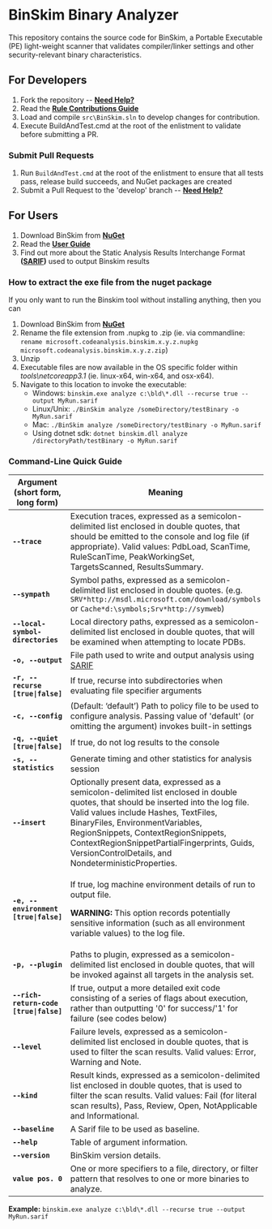 ﻿# BinSkim Binary Analyzer

This repository contains the source code for BinSkim, a Portable Executable (PE) light-weight scanner that validates compiler/linker settings and other security-relevant binary characteristics.

## For Developers

1. Fork the repository -- **[Need Help?](https://help.github.com/articles/fork-a-repo/)**
2. Read the **[Rule Contributions Guide](./docs/RuleContributions.md)**
3. Load and compile `src\BinSkim.sln` to develop changes for contribution.
4. Execute BuildAndTest.cmd at the root of the enlistment to validate before submitting a PR.

### Submit Pull Requests

1. Run `BuildAndTest.cmd` at the root of the enlistment to ensure that all tests pass, release build succeeds, and NuGet packages are created
2. Submit a Pull Request to the 'develop' branch -- **[Need Help?](https://help.github.com/articles/about-pull-requests/)**

## For Users

1. Download BinSkim from **[NuGet](https://www.nuget.org/packages/Microsoft.CodeAnalysis.BinSkim/)**
2. Read the **[User Guide](./docs/UserGuide.md)**
3. Find out more about the Static Analysis Results Interchange Format **([SARIF](https://github.com/sarif-standard/sarif-spec/))** used to output Binskim results

### How to extract the exe file from the nuget package

If you only want to run the Binskim tool without installing anything, then you can

1. Download BinSkim from **[NuGet](https://www.nuget.org/packages/Microsoft.CodeAnalysis.BinSkim/)**
2. Rename the file extension from .nupkg to .zip (ie. via commandline: `rename microsoft.codeanalysis.binskim.x.y.z.nupkg microsoft.codeanalysis.binskim.x.y.z.zip`)
3. Unzip
4. Executable files are now available in the OS specific folder within _tools\netcoreapp3.1_ (ie. linux-x64, win-x64, and osx-x64).
5. Navigate to this location to invoke the executable:
    - Windows: `binskim.exe analyze c:\bld\*.dll --recurse true --output MyRun.sarif`
    - Linux/Unix: `./BinSkim analyze /someDirectory/testBinary -o MyRun.sarif`
    - Mac: `./BinSkim analyze /someDirectory/testBinary -o MyRun.sarif`
    - Using dotnet sdk: `dotnet binskim.dll analyze /directoryPath/testBinary -o MyRun.sarif`

### Command-Line Quick Guide

| Argument (short form, long form) | Meaning |
| -------------------------------- | ------- |
| **`--trace`** | Execution traces, expressed as a semicolon-delimited list enclosed in double quotes, that should be emitted to the console and log file (if appropriate). Valid values: PdbLoad, ScanTime, RuleScanTime, PeakWorkingSet, TargetsScanned, ResultsSummary. |
| **`--sympath`** | Symbol paths, expressed as a semicolon-delimited list enclosed in double quotes. (e.g. `SRV*http://msdl.microsoft.com/download/symbols` or `Cache*d:\symbols;Srv*http://symweb`) |
| **`--local-symbol-directories`** | Local directory paths, expressed as a semicolon-delimited list enclosed in double quotes, that will be examined when attempting to locate PDBs. |
| **`-o, --output`** | File path used to write and output analysis using [SARIF](https://github.com/Microsoft/sarif-sdk) |
| **`-r, --recurse [true\|false]`** | If true, recurse into subdirectories when evaluating file specifier arguments |
| **`-c, --config`** | (Default: ‘default’) Path to policy file to be used to configure analysis. Passing value of 'default' (or omitting the argument) invokes built-in settings |
| **`-q, --quiet [true\|false]`** | If true, do not log results to the console |
| **`-s, --statistics`** | Generate timing and other statistics for analysis session |
| **`--insert`** | Optionally present data, expressed as a semicolon-delimited list enclosed in double quotes, that should be inserted into the log file. Valid values include Hashes, TextFiles, BinaryFiles, EnvironmentVariables, RegionSnippets, ContextRegionSnippets, ContextRegionSnippetPartialFingerprints, Guids, VersionControlDetails, and NondeterministicProperties. |
| **`-e, --environment [true\|false]`** | <p>If true, log machine environment details of run to output file.</p><p>**WARNING:** This option records potentially sensitive information (such as all environment variable values) to the log file.</p> |
| **`-p, --plugin`** | Paths to plugin, expressed as a semicolon-delimited list enclosed in double quotes, that will be invoked against all targets in the analysis set. |
| **`--rich-return-code [true\|false]`** | If true, output a more detailed exit code consisting of a series of flags about execution, rather than outputting '0' for success/'1' for failure (see codes below) |
| **`--level`** | Failure levels, expressed as a semicolon-delimited list enclosed in double quotes, that is used to filter the scan results. Valid values: Error, Warning and Note. |
| **`--kind`** | Result kinds, expressed as a semicolon-delimited list enclosed in double quotes, that is used to filter the scan results. Valid values: Fail (for literal scan results), Pass, Review, Open, NotApplicable and Informational. |
| **`--baseline`** | A Sarif file to be used as baseline. |
| **`--help`** | Table of argument information. |
| **`--version`** | BinSkim version details. |
| **`value pos. 0`** | One or more specifiers to a file, directory, or filter pattern that resolves to one or more binaries to analyze. |

**Example:** `binskim.exe analyze c:\bld\*.dll --recurse true --output MyRun.sarif`
